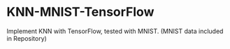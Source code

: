 # KNN-MNIST-TensorFlow
Implement KNN with TensorFlow, tested with MNIST. (MNIST data included in Repository)
